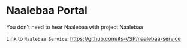 # Naalebaa Portal
You don't need to hear Naalebaa with project Naalebaa

Link to `Naalebaa Service`: https://github.com/its-VSP/naalebaa-service
